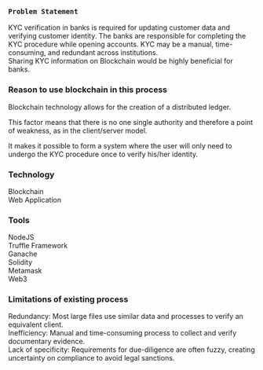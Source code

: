 ### `Problem Statement`

KYC verification in banks is required for updating customer data and verifying customer identity. The banks are responsible for completing the KYC procedure while opening accounts. KYC may be a manual, time-consuming, and redundant across institutions.<br />
Sharing KYC information on Blockchain would be highly beneficial for banks.

### Reason to use blockchain in this process

Blockchain technology allows for the creation of a distributed ledger.</br>

This factor means that there is no one single authority and therefore a point of weakness, as in the client/server model.</br>

It makes it possible to form a system where the user will only need to undergo the KYC procedure once to verify his/her identity.


### Technology
Blockchain </br>
Web Application

### Tools

NodeJS</br>
Truffle Framework</br>
Ganache</br>
Solidity</br>
Metamask</br>
Web3


### Limitations of existing process

Redundancy:  Most large files use similar data and processes to verify an equivalent client.</br>
Inefficiency:  Manual and time-consuming process to collect and verify documentary evidence. </br>
Lack of specificity:  Requirements for due-diligence are often fuzzy, creating uncertainty on compliance to avoid legal sanctions.

